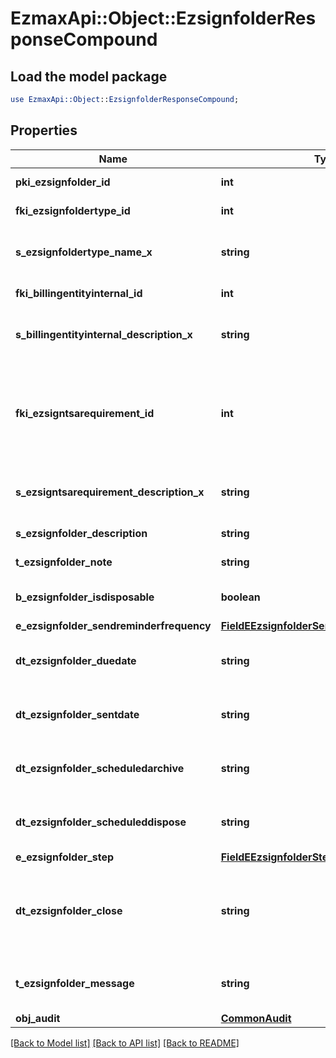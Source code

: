 # EzmaxApi::Object::EzsignfolderResponseCompound

## Load the model package
```perl
use EzmaxApi::Object::EzsignfolderResponseCompound;
```

## Properties
Name | Type | Description | Notes
------------ | ------------- | ------------- | -------------
**pki_ezsignfolder_id** | **int** | The unique ID of the Ezsignfolder | 
**fki_ezsignfoldertype_id** | **int** | The unique ID of the Ezsignfoldertype. | 
**s_ezsignfoldertype_name_x** | **string** | The name of the Ezsignfoldertype in the language of the requester | 
**fki_billingentityinternal_id** | **int** | The unique ID of the Billingentityinternal. | 
**s_billingentityinternal_description_x** | **string** | The description of the Billingentityinternal in the language of the requester | 
**fki_ezsigntsarequirement_id** | **int** | The unique ID of the Ezsigntsarequirement.  Determine if a Time Stamping Authority should add a timestamp on each of the signature. Valid values:  |Value|Description| |-|-| |1|No. TSA Timestamping will requested. This will make all signatures a lot faster since no round-trip to the TSA server will be required. Timestamping will be made using eZsign server&#39;s time.| |2|Best effort. Timestamping from a Time Stamping Authority will be requested but is not mandatory. In the very improbable case it cannot be completed, the timestamping will be made using eZsign server&#39;s time. **Additional fee applies**| |3|Mandatory. Timestamping from a Time Stamping Authority will be requested and is mandatory. In the very improbable case it cannot be completed, the signature will fail and the user will be asked to retry. **Additional fee applies**| | 
**s_ezsigntsarequirement_description_x** | **string** | The description of the Ezsigntsarequirement in the language of the requester | 
**s_ezsignfolder_description** | **string** | The description of the Ezsignfolder | 
**t_ezsignfolder_note** | **string** | Note about the Ezsignfolder | 
**b_ezsignfolder_isdisposable** | **boolean** | If the Ezsigndocument can be disposed | 
**e_ezsignfolder_sendreminderfrequency** | [**FieldEEzsignfolderSendreminderfrequency**](FieldEEzsignfolderSendreminderfrequency.md) |  | 
**dt_ezsignfolder_duedate** | **string** | The maximum date and time at which the Ezsignfolder can be signed. | [optional] 
**dt_ezsignfolder_sentdate** | **string** | The date and time at which the Ezsign folder was sent the last time. | [optional] 
**dt_ezsignfolder_scheduledarchive** | **string** | The scheduled date and time at which the Ezsignfolder should be archived. | [optional] 
**dt_ezsignfolder_scheduleddispose** | **string** | The scheduled date at which the Ezsignfolder should be Disposed. | [optional] 
**e_ezsignfolder_step** | [**FieldEEzsignfolderStep**](FieldEEzsignfolderStep.md) |  | 
**dt_ezsignfolder_close** | **string** | The date and time at which the folder was closed. Either by applying the last signature or by completing it prematurely. | [optional] 
**t_ezsignfolder_message** | **string** | A custom text message that will be added to the email sent. | 
**obj_audit** | [**CommonAudit**](CommonAudit.md) |  | 

[[Back to Model list]](../README.md#documentation-for-models) [[Back to API list]](../README.md#documentation-for-api-endpoints) [[Back to README]](../README.md)


